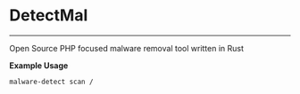 # DetectMal

---

Open Source PHP focused malware removal tool written in Rust

**Example Usage**

```sh
malware-detect scan /
```
